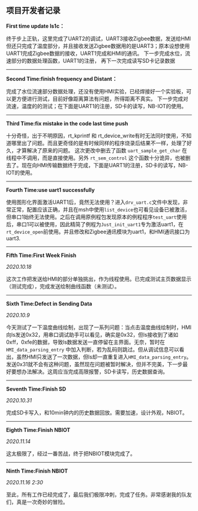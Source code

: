 ## 项目开发者记录
**First time update ls1c：**

终于步上正轨，这里完成了UART2的调试，UART3接收Zigbee数据，发送给HMI 但还只完成了温度部分，并且接收发送Zigbee数据用的是UART3；原本设想使用UART1完成Zigbee数据的接收，UART1完成和HMI的通讯。 下一步完成水位，流速部分的数据处理函数，UART1的注册， 再下一次完成读写SD卡记录数据

****
**Second Time:finish frequency and Distant：**

完成了水位流速部分数据处理，还没有使用HMI实验，已经焊接好一个实验板，可以更方便进行测试，目前好像距离算法有问题，所得距离不真实。
下一步完成对流速，温度的的测试；在下面是UART1的注册，SD卡的读写，NB-IOT的使用。

****
**Third Time:fix mistake in the code last time push**

十分奇怪，出于不明原因，rt_kprintf 和 rt_device_write有时无法同时使用，不知道哪里出了问题。而且更奇怪的是有时候同样的程序烧录后结果不一样，处理了好久，才算解决了原来的问题。
这次更改中删去了函数 `uart_sample_get_char` 在线程中不调用，而是直接使用。另外 `rt_sem_control` 这个函数十分诡异，也被删去了。现在向HMI传输数据终于完成，下面是UART1的注册，SD卡的读写，NB-IOT的使用。

****
**Fourth Time:use uart1 successfully**

使用图形化界面激活UART1后，竟然无法使用？进入`drv_uart.c`文件中发现，非常正常，配置应该正确，并且在msh中使用`list_device`也可看见设备已被激活，但串口1始终无法使用。之后在调用原例程包发现原本的例程程序`test_uart`使用后，串口1可以被使用，因此精简了例程为`Just_init_uart1`专为激活uart1，在`rt_device_open`前使用。并且修改和Zigbee通讯模块为uart1，和HMI通讯接口为uart3.

****
**Fifth Time:First Week Finish**

*2020.10.18*

这次工作把发送给HMI的部分单独挑出，作为线程使用。已完成测试主页数据显示（测试完成），完成发送绘制曲线函数（未测试）。

****
**Sixth Time:Defect in Sending Data**

*2020.10.9*

今天测试了一下温度曲线绘制，出现了一系列问题：当点击温度曲线绘制时，HMI向ls发送0x32，用串口调试助手可以看见，确实是0x32，但ls接收到了诸如0xff，0xfe的数据，导致ls数据发送一直停留在主界面。无奈，暂时在 `HMI_data_parsing_entry` 中加入判断，若为乱码则跳过。但从调试信息可以看出，虽然HMI只发送了一次数据，但ls却一直重复进入`HMI_data_parsing_entry`。发送0x31就不会有这种问题，虽然现在问题被暂时解决，但并不完美，下一步最好要想办法解决。这周应当完成高限报警，SD卡读写，历史数据查询。


****
**Seventh Time:Finish SD**

*2020.10.31*

完成SD卡写入，和10min钟内的历史数据回放。需要加速，设计外观，NBIOT。


****
**Eighth Time:Finish NBIOT**

*2020.11.14*

这太极限了，经过一番苦战，终于把NBIOT模块完成了。

****
**Ninth Time:Finish NBIOT**

*2020.11.16 2:30*

至此，所有工作已经完成了，最后我们极限冲刺，完成了任务。非常感谢我的队友们，真是一次奇妙的冒险。

